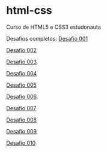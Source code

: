 # html-css
 Curso de HTML5 e CSS3 estudonauta

Desafios completos: 
 <a href="https://waltergazotto.github.io/html-css/desafios/desafio001/index.html" target="_blank">Desafio 001</a>

<a href="https://waltergazotto.github.io/html-css/desafios/desafio002/index.html" target="_blank">Desafio 002</a>

<a href="https://waltergazotto.github.io/html-css/desafios/desafio003/index.html" target="_blank">Desafio 003</a>

<a href="https://waltergazotto.github.io/html-css/desafios/desafio004/index.html" target="_blank">Desafio 004</a>

<a href="https://waltergazotto.github.io/html-css/desafios/desafio005/index.html" target="_blank">Desafio 005</a>

<a href="https://waltergazotto.github.io/html-css/desafios/desafio006/index.html" target="_blank">Desafio 006</a>

<a href="https://waltergazotto.github.io/html-css/desafios/desafio007/index.html" target="_blank">Desafio 007</a>

<a href="https://waltergazotto.github.io/html-css/desafios/desafio008/index.html" target="_blank">Desafio 008</a>

<a href="https://waltergazotto.github.io/html-css/desafios/desafio009/index.html" target="_blank">Desafio 009</a>

<a href="https://waltergazotto.github.io/html-css/desafios/desafio010/index.html" target="_blank">Desafio 010</a>